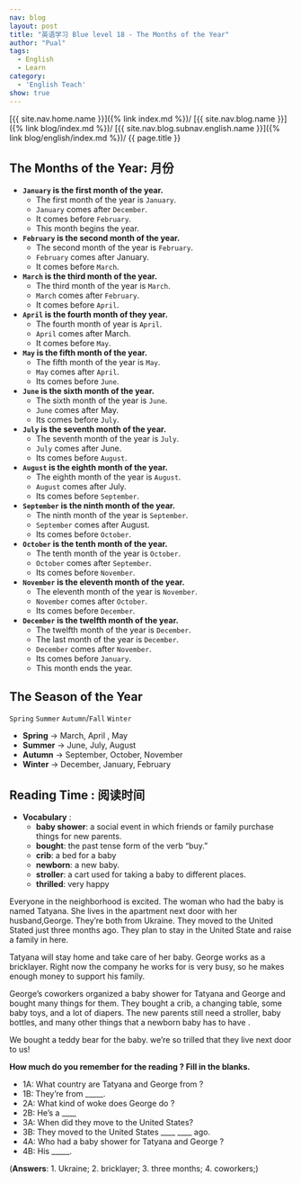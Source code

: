 ```yaml
---
nav: blog
layout: post
title: "英语学习 Blue level 18 - The Months of the Year"
author: "Pual"
tags:
  - English
  - Learn
category:
  - 'English Teach'
show: true
---
```


[{{ site.nav.home.name }}]({% link index.md %})/
[{{ site.nav.blog.name }}]({% link blog/index.md %})/
[{{ site.nav.blog.subnav.english.name }}]({% link blog/english/index.md %})/
{{ page.title }}

## The Months of the Year: 月份

- **`January` is the first month of the year.**
  - The first month of the year is `January`.
  - `January` comes after `December`.
  - It comes before `February`.
  - This month begins the year.
- **`February` is the second month of the year.**
  - The second month of the year is `February`.
  - `February` comes after January.
  - It comes before `March`.
- **`March` is the third month of the year.**
  - The third month of the year is `March`.
  - `March` comes after `February`.
  - It comes before `April`.
- **`April` is the fourth month of they year.**
  - The fourth month of year is `April`.
  - `April` comes after March.
  - It comes before `May`.
- **`May` is the fifth month of the year.**
  - The fifth month of the year is `May`.
  - `May` comes after `April`.
  - Its comes before `June`.
- **`June` is the sixth month of the year.**
  - The sixth month of the year is `June`.
  - `June` comes after May.
  - Its comes before `July`.
- **`July` is the seventh month of the year.**
  - The seventh month of the year is `July`.
  - `July` comes after June.
  - Its comes before `August`.
- **`August` is the eighth month of the year.**
  - The eighth month of the year is `August`.
  - `August` comes after July.
  - Its comes before `September`.
- **`September` is the ninth month of the year.**
  - The ninth month of the year is `September`.
  - `September` comes after August.
  - Its comes before `October`.
- **`October` is the tenth month of the year.**
  - The tenth month of the year is `October`.
  - `October` comes after `September`.
  - Its comes before `November`.
- **`November` is the eleventh month of the year.**
  - The eleventh month of the year is `November`.
  - `November` comes after `October`.
  - Its comes before `December`.
- **`December` is the twelfth month of the year.**
  - The twelfth month of the year is `December`.
  - The last month of the year is `December`.
  - `December` comes after `November`.
  - Its comes before `January`.
  - This month ends the year.

## The Season  of the Year

`Spring` `Summer` `Autumn`/`Fall` `Winter`

- **Spring** -> March, April , May
- **Summer** -> June, July, August
- **Autumn** -> September, October, November
- **Winter** -> December, January, February

## Reading Time : 阅读时间

- **Vocabulary** :
  - **baby shower**: a social event in which friends or family purchase things for new parents.
  - **bought**: the past tense form of the verb “buy.”
  - **crib**: a bed for a baby
  - **newborn**: a new baby.
  - **stroller**: a cart used for taking a baby to different places.
  - **thrilled**: very happy

Everyone in the <span title="社区">neighborhood</span> is excited.
The woman who had the baby is named Tatyana.
She lives in the <span title="公寓">apartment</span> next door with her husband,George.
They’re both from <span title="乌克兰">Ukraine</span>.
They moved to the United Stated just three months ago.
They plan to stay in the United State and raise a family in here.

Tatyana will stay home and take care of her baby.
George works as a <span title="砖匠">bricklayer<span>.
Right now the company he works for is very busy, so he makes enough money to support his family.

George’s coworkers <span title="组织">organized</span> a baby shower for Tatyana and George and bought many things for them.
They bought a <span title="童床">crib</span>, a changing table, some baby toys, and a lot of <span title="尿布">diapers</span>.
The new parents still need a <span title="婴儿车">stroller</span>, baby <span title="瓶">bottles</span>, and many other things that a newborn baby has to have .

We bought a teddy bear for the baby. we’re so <span title="激动">trilled</span> that they live next door to us!

**How much do you remember for the reading ? Fill in the blanks.**

- 1A: What country are Tatyana and George from ?
- 1B: They’re from _____.
- 2A: What kind of woke does George do ?
- 2B: He’s a ____
- 3A: When did they move to the United States?
- 3B: They moved to the United States ____ ____ ago.
- 4A: Who had a baby shower for Tatyana and George ?
- 4B: His _____.

(**Answers**: 1. Ukraine; 2. bricklayer; 3. three months; 4. coworkers;)
